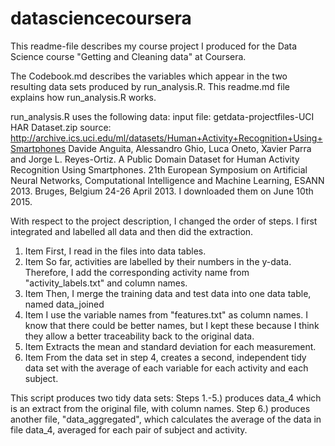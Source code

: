 # datasciencecoursera
This readme-file describes my course project I produced for the Data Science course "Getting and Cleaning data" at Coursera.

The Codebook.md describes the variables which appear in the two resulting data sets produced by run_analysis.R.
This readme.md file explains how run_analysis.R works.

run_analysis.R uses the following data:
input file: getdata-projectfiles-UCI HAR Dataset.zip
source: http://archive.ics.uci.edu/ml/datasets/Human+Activity+Recognition+Using+Smartphones
Davide Anguita, Alessandro Ghio, Luca Oneto, Xavier Parra and Jorge L. Reyes-Ortiz. 
A Public Domain Dataset for Human Activity Recognition Using Smartphones. 
21th European Symposium on Artificial Neural Networks, Computational Intelligence and Machine Learning, 
ESANN 2013. Bruges, Belgium 24-26 April 2013.
I downloaded them on June 10th 2015.

With respect to the project description, I changed the order of steps.
I first integrated and labelled all data and then did the extraction.

1. Item First, I read in the files into data tables.
2. Item So far, activities are labelled by their numbers in the y-data. 
Therefore, I add the corresponding activity name from "activity_labels.txt" and column names.
3. Item Then, I merge the training data and test data into one data table, named data_joined
4. Item I use the variable names from "features.txt" as column names. I know that there could be better names,
but I kept these because I think they allow a better traceability back to the original data.
5. Item Extracts the mean and standard deviation for each measurement.
6. Item From the data set in step 4, creates a second, independent tidy data set with the average of each variable for each activity and each subject.

This script produces two tidy data sets:
Steps 1.-5.) produces data_4 which is an extract from the original file, with column names.
Step 6.) produces another file, "data_aggregated", which calculates the average of the data in file data_4, averaged for each pair of subject and activity. 




